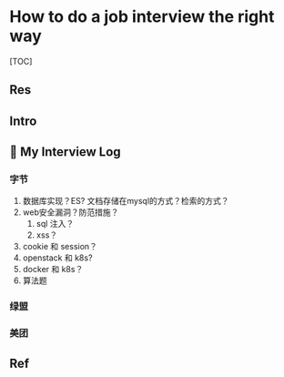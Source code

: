 # How to do a job interview the right way

[TOC]



## Res



## Intro



## 📝 My Interview Log
### 字节
1. 数据库实现？ES? 文档存储在mysql的方式？检索的方式？
2. web安全漏洞？防范措施？
	1. sql 注入？
	2. xss？
3. cookie 和 session？
4. openstack 和 k8s?
5. docker 和 k8s？
6. 算法题

### 绿盟


### 美团


## Ref
[硅谷程序员基本素养-拥有随时跳槽的能力 | 一亩三分地]: https://www.1point3acres.com/bbs/thread-1014734-1-1.html

